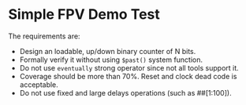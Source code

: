 # Simple FPV Demo Test
The requirements are:
* Design an loadable, up/down binary counter of N bits.
* Formally verify it without using `$past()` system function.
* Do not use `eventually` strong operator since not all tools support it.
* Coverage should be more than 70%. Reset and clock dead code is acceptable.
* Do not use fixed and large delays operations (such as ##[1:100]).


